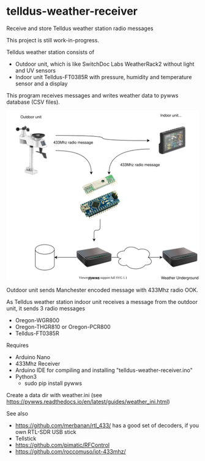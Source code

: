 # telldus-weather-receiver
Receive and store Telldus weather station radio messages

This project is still work-in-progress.

Telldus weather station consists of
 * Outdoor unit, which is like SwitchDoc Labs WeatherRack2 without light and UV sensors
 * Indoor unit Telldus-FT0385R with pressure, humidity and temperature sensor and a display

This program receives messages and writes weather data to pywws database (CSV files).

![Img](img/telldus-receiver.drawio.svg)

Outdoor unit sends Manchester encoded message with 433Mhz radio OOK.

As Telldus weather station indoor unit receives a message from the outdoor unit,
 it sends 3 radio messages
 * Oregon-WGR800
 * Oregon-THGR810 or Oregon-PCR800
 * Telldus-FT0385R

 Requires
 * Arduino Nano
 * 433Mhz Receiver
 * Arduino IDE for compiling and installing "telldus-weather-receiver.ino"
 * Python3
    * sudo pip install pywws

Create a data dir with weather.ini (see https://pywws.readthedocs.io/en/latest/guides/weather_ini.html)

See also
- https://github.com/merbanan/rtl_433/ has a good set of decoders, if you own RTL-SDR USB stick
- Tellstick
- https://github.com/pimatic/RFControl
- https://github.com/roccomuso/iot-433mhz/

